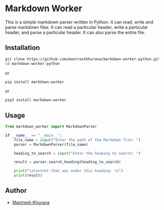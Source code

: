 # Markdown Worker

This is a simple markdown parser written in Python. It can read, write and parse markdown files. It can read a particular header, write a particular header, and parse a particular header. It can also parse the entire file.

## Installation

```bash
git clone https://github.com/mantreshkhurana/markdown-worker-python.git
cd markdown-worker-python
```

or

```bash
pip install markdown-worker
```

or

```bash
pip3 install markdown-worker
```

## Usage

```python
from markdown_worker import MarkdownParser

if __name__ == "__main__":
    file_name = input("Enter the path of the Markdown file: ")
    parser = MarkdownParser(file_name)

    heading_to_search = input("Enter the heading to search: ")

    result = parser.search_heading(heading_to_search)

    print("\nContent that was under this heading: \n")
    print(result)
```

## Author

- [Mantresh Khurana](https://github.com/mantreshkhurana)
